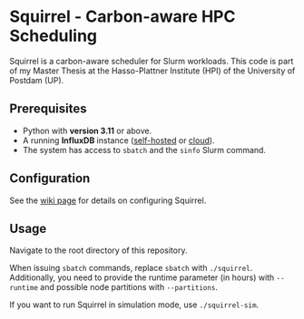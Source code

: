 # Squirrel - Carbon-aware HPC Scheduling

Squirrel is a carbon-aware scheduler for Slurm workloads. This code is part of my Master Thesis at the Hasso-Plattner Institute (HPI) of the University of Postdam (UP).

## Prerequisites

- Python with **version 3.11** or above.
- A running **InfluxDB** instance ([self-hosted](https://github.com/influxdata/influxdb) or [cloud](https://www.influxdata.com/get-influxdb/)).
- The system has access to `sbatch` and the `sinfo` Slurm command.

## Configuration

See the [wiki page](https://github.com/Weitspringer/squirrel-hpc/wiki/Configuration) for details on configuring Squirrel.

## Usage

Navigate to the root directory of this repository.

When issuing `sbatch` commands, replace `sbatch` with `./squirrel`. Additionally, you need to provide the runtime parameter (in hours) with `--runtime` and possible node partitions with `--partitions`.

If you want to run Squirrel in simulation mode, use `./squirrel-sim`.